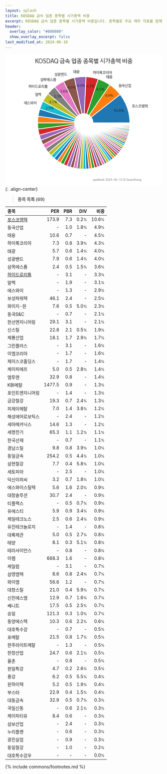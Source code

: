 ```yaml
---
layout: splash
title: KOSDAQ 금속 업종 종목별 시가총액 비중
excerpt: KOSDAQ 금속 업종 종목별 시가총액 비중입니다. 종목별로 주요 재무 지표를 함께 표시합니다.
header:
  overlay_color: "#800000"
  show_overlay_excerpt: false
last_modified_at: 2024-06-10
---
```



![KOSDAQ 금속 업종 종목별 시가총액 비중](/stats/sector/images/kosdaq_업종_금속_종목.png){: .align-center}


> **종목 목록 (69)**<a id="list"></a>

| **종목** | **PER** | **PBR** | **DIV** | **비중** |
| :------- | ------: | ------: | ------: | -------: |
| [포스코엠텍](/009520/) | 173.9 | 7.3 | 0.2<small>%</small> | 10.6<small>%</small> |
| 동국산업 | - | 1.0 | 1.8<small>%</small> | 4.9<small>%</small> |
| 태웅 | 10.6 | 0.7 | - | 4.5<small>%</small> |
| 하이록코리아 | 7.3 | 0.8 | 3.9<small>%</small> | 4.3<small>%</small> |
| 태광 | 5.7 | 0.6 | 1.4<small>%</small> | 4.0<small>%</small> |
| 성광벤드 | 7.9 | 0.6 | 1.4<small>%</small> | 4.0<small>%</small> |
| 삼목에스폼 | 2.4 | 0.5 | 1.5<small>%</small> | 3.6<small>%</small> |
| [하이드로리튬](/101670/) | - | 3.1 | - | 3.3<small>%</small> |
| 알멕 | - | 1.9 | - | 3.1<small>%</small> |
| 에스와이 | - | 1.3 | - | 2.9<small>%</small> |
| 보성파워텍 | 46.1 | 2.4 | - | 2.5<small>%</small> |
| 와이지-원 | 7.6 | 0.5 | 5.0<small>%</small> | 2.3<small>%</small> |
| 동국S&C | - | 0.7 | - | 2.1<small>%</small> |
| 한선엔지니어링 | 29.1 | 3.1 | - | 2.1<small>%</small> |
| 신스틸 | 22.8 | 2.1 | 0.5<small>%</small> | 1.9<small>%</small> |
| 제룡산업 | 18.1 | 1.7 | 2.9<small>%</small> | 1.7<small>%</small> |
| 그린플러스 | - | 3.1 | - | 1.6<small>%</small> |
| 이엠코리아 | - | 1.7 | - | 1.6<small>%</small> |
| 제이스코홀딩스 | - | 1.7 | - | 1.4<small>%</small> |
| 케이피에프 | 5.0 | 0.5 | 2.8<small>%</small> | 1.4<small>%</small> |
| 엠투엔 | 32.9 | 0.8 | - | 1.4<small>%</small> |
| KBI메탈 | 1477.5 | 0.9 | - | 1.3<small>%</small> |
| 포인트엔지니어링 | - | 1.4 | - | 1.3<small>%</small> |
| 금강철강 | 19.3 | 0.7 | 2.4<small>%</small> | 1.3<small>%</small> |
| 피제이메탈 | 7.0 | 1.4 | 3.8<small>%</small> | 1.2<small>%</small> |
| 해성에어로보틱스 | - | 2.4 | - | 1.2<small>%</small> |
| 세아메카닉스 | 14.6 | 1.3 | - | 1.2<small>%</small> |
| 세명전기 | 65.3 | 1.1 | 1.2<small>%</small> | 1.1<small>%</small> |
| 한국선재 | - | 0.7 | - | 1.1<small>%</small> |
| 경남스틸 | 9.8 | 0.8 | 3.9<small>%</small> | 1.0<small>%</small> |
| 동일금속 | 254.2 | 0.5 | 4.4<small>%</small> | 1.0<small>%</small> |
| 삼현철강 | 7.7 | 0.4 | 5.8<small>%</small> | 1.0<small>%</small> |
| 세토피아 | - | 2.5 | - | 1.0<small>%</small> |
| 덕신이피씨 | 3.2 | 0.7 | 1.8<small>%</small> | 1.0<small>%</small> |
| 에스와이스틸텍 | 5.6 | 1.6 | 2.0<small>%</small> | 0.9<small>%</small> |
| 대창솔루션 | 30.7 | 2.4 | - | 0.9<small>%</small> |
| 티플랙스 | - | 0.5 | 0.7<small>%</small> | 0.9<small>%</small> |
| 유에스티 | 5.9 | 0.9 | 3.4<small>%</small> | 0.9<small>%</small> |
| 제일테크노스 | 2.5 | 0.6 | 2.4<small>%</small> | 0.9<small>%</small> |
| 유진테크놀로지 | - | 1.4 | - | 0.8<small>%</small> |
| 대륙제관 | 5.0 | 0.5 | 2.7<small>%</small> | 0.8<small>%</small> |
| 태양 | 8.1 | 0.3 | 5.1<small>%</small> | 0.8<small>%</small> |
| 테라사이언스 | - | 0.8 | - | 0.8<small>%</small> |
| 이렘 | 668.3 | 1.6 | - | 0.8<small>%</small> |
| 케일럼 | - | 3.1 | - | 0.7<small>%</small> |
| 삼영엠텍 | 8.6 | 0.8 | 2.4<small>%</small> | 0.7<small>%</small> |
| 와이엠 | 56.6 | 1.2 | - | 0.7<small>%</small> |
| 대창스틸 | 21.0 | 0.4 | 5.9<small>%</small> | 0.7<small>%</small> |
| 신진에스엠 | 12.9 | 0.7 | 1.6<small>%</small> | 0.7<small>%</small> |
| 쎄니트 | 17.5 | 0.5 | 2.5<small>%</small> | 0.7<small>%</small> |
| 승일 | 121.3 | 0.3 | 1.0<small>%</small> | 0.7<small>%</small> |
| 동양에스텍 | 10.3 | 0.6 | 2.2<small>%</small> | 0.6<small>%</small> |
| 대호특수강 | - | 0.7 | - | 0.5<small>%</small> |
| 포메탈 | 21.5 | 0.8 | 1.7<small>%</small> | 0.5<small>%</small> |
| 한주라이트메탈 | - | 1.3 | - | 0.5<small>%</small> |
| 한창산업 | 24.7 | 0.6 | 2.1<small>%</small> | 0.5<small>%</small> |
| 율촌 | - | 0.8 | - | 0.5<small>%</small> |
| 원일특강 | 4.7 | 0.2 | 2.6<small>%</small> | 0.5<small>%</small> |
| 풍강 | 6.2 | 0.5 | 5.5<small>%</small> | 0.4<small>%</small> |
| 윈하이텍 | 5.2 | 0.5 | 1.9<small>%</small> | 0.4<small>%</small> |
| 부스타 | 22.9 | 0.4 | 1.5<small>%</small> | 0.4<small>%</small> |
| 대동금속 | 32.9 | 0.5 | 0.7<small>%</small> | 0.3<small>%</small> |
| 국일신동 | - | 0.6 | 2.1<small>%</small> | 0.3<small>%</small> |
| 케이피티유 | 8.4 | 0.6 | - | 0.3<small>%</small> |
| 삼보산업 | - | 2.4 | - | 0.3<small>%</small> |
| 누리플랜 | - | 0.6 | - | 0.3<small>%</small> |
| 광진실업 | - | 0.9 | - | 0.3<small>%</small> |
| 동일철강 | - | 1.0 | - | 0.2<small>%</small> |
| 대호특수강우 | - | - | - | 0.0<small>%</small> |

{% include commons/footnotes.md %}